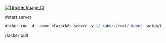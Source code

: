 [![Docker Image CI](https://github.com/weibaohui/blazork8s/actions/workflows/docker-image.yml/badge.svg)](https://github.com/weibaohui/blazork8s/actions/workflows/docker-image.yml)

#start server
```c#
docker run -d --name blazork8s-server -v ~/.kube/:/root/.kube/  weibh/blazork8s-server:test 
```
docker pull 
